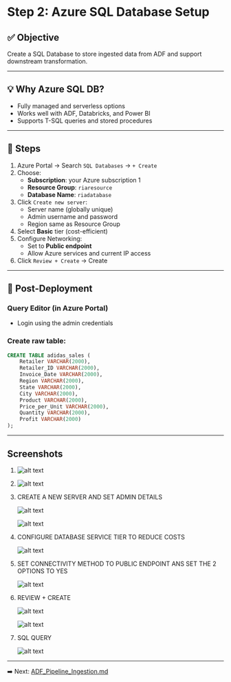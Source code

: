 # Step 2: Azure SQL Database Setup

## ✅ Objective
Create a SQL Database to store ingested data from ADF and support downstream transformation.

---

## 💡 Why Azure SQL DB?
- Fully managed and serverless options
- Works well with ADF, Databricks, and Power BI
- Supports T-SQL queries and stored procedures

---

## 🔧 Steps

1. Azure Portal → Search `SQL Databases` → `+ Create`
2. Choose:
   - **Subscription**: your Azure subscription 1
   - **Resource Group**: `riaresource`
   - **Database Name**: `riadatabase`
3. Click `Create new server`:
   - Server name (globally unique)
   - Admin username and password
   - Region same as Resource Group
4. Select **Basic**  tier (cost-efficient)
5. Configure Networking:
   - Set to **Public endpoint**
   - Allow Azure services and current IP access
6. Click `Review + Create` → Create

---

## 🧠 Post-Deployment

### Query Editor (in Azure Portal)
- Login using the admin credentials

### Create raw table:
```sql
CREATE TABLE adidas_sales (
    Retailer VARCHAR(2000),
    Retailer_ID VARCHAR(2000),
    Invoice_Date VARCHAR(2000),
    Region VARCHAR(2000),
    State VARCHAR(2000),
    City VARCHAR(2000),
    Product VARCHAR(2000),
    Price_per_Unit VARCHAR(2000),
    Quantity VARCHAR(2000),
    Profit VARCHAR(2000)
);


```
---
## Screenshots

1. ![alt text](/images/image-1.png)

2. ![alt text](/images/image-2.png)

3. CREATE A NEW SERVER AND SET ADMIN DETAILS

    ![alt text](/images/image-3.png)

    ![alt text](/images/image-4.png)

4. CONFIGURE DATABASE  SERVICE TIER TO REDUCE COSTS
  
    ![alt text](/images/image-5.png)

5. SET CONNECTIVITY METHOD TO PUBLIC ENDPOINT ANS SET THE 2 OPTIONS TO YES
 
    ![alt text](/images/image-6.png)

6. REVIEW + CREATE

    ![alt text](/images/image-8.png)

    ![alt text](/images/image-9.png)

7. SQL QUERY

   ![alt text](/images/image-7.png)

---

➡️ Next: [ADF_Pipeline_Ingestion.md](./3_ADF_Pipeline_Ingestion.md)
